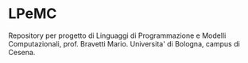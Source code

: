 # LPeMC
Repository per progetto di Linguaggi di Programmazione e Modelli Computazionali, prof. Bravetti Mario. Universita' di Bologna, campus di Cesena.
